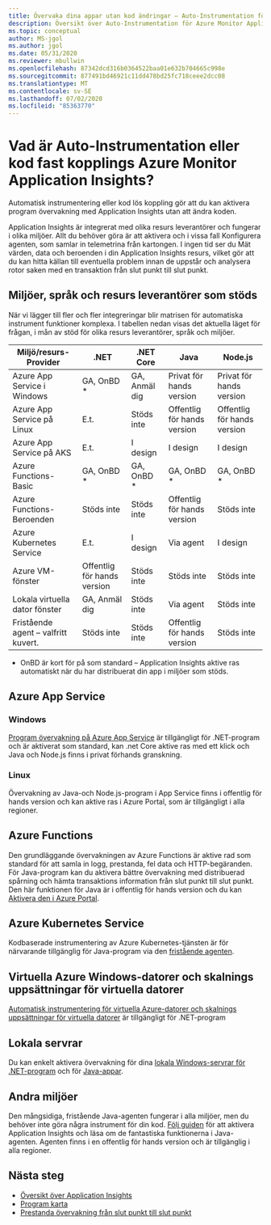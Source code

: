```yaml
---
title: Övervaka dina appar utan kod ändringar – Auto-Instrumentation för Azure Monitor Application Insights | Microsoft Docs
description: Översikt över Auto-Instrumentation för Azure Monitor Application Insights-programkodad hantering av program prestanda
ms.topic: conceptual
author: MS-jgol
ms.author: jgol
ms.date: 05/31/2020
ms.reviewer: mbullwin
ms.openlocfilehash: 87342dcd316b0364522baa01e632b704665c998e
ms.sourcegitcommit: 877491bd46921c11dd478bd25fc718ceee2dcc08
ms.translationtype: MT
ms.contentlocale: sv-SE
ms.lasthandoff: 07/02/2020
ms.locfileid: "85363770"
---
```

# <a name="what-is-auto-instrumentation-or-codeless-attach---azure-monitor-application-insights"></a>Vad är Auto-Instrumentation eller kod fast kopplings Azure Monitor Application Insights?

Automatisk instrumentering eller kod lös koppling gör att du kan aktivera program övervakning med Application Insights utan att ändra koden.  

Application Insights är integrerat med olika resurs leverantörer och fungerar i olika miljöer. Allt du behöver göra är att aktivera och i vissa fall Konfigurera agenten, som samlar in telemetrina från kartongen. I ingen tid ser du Mät värden, data och beroenden i din Application Insights resurs, vilket gör att du kan hitta källan till eventuella problem innan de uppstår och analysera rotor saken med en transaktion från slut punkt till slut punkt.

## <a name="supported-environments-languages-and-resource-providers"></a>Miljöer, språk och resurs leverantörer som stöds

När vi lägger till fler och fler integreringar blir matrisen för automatiska instrument funktioner komplexa. I tabellen nedan visas det aktuella läget för frågan, i mån av stöd för olika resurs leverantörer, språk och miljöer.

|Miljö/resurs-Provider | .NET            | .NET Core       | Java            | Node.js         |
|------------------------------|-----------------|-----------------|-----------------|-----------------|
|Azure App Service i Windows  | GA, OnBD *       | GA, Anmäl dig      | Privat för hands version | Privat för hands version |
|Azure App Service på Linux    | E.t.             | Stöds inte   | Offentlig för hands version  | Offentlig för hands version  |
|Azure App Service på AKS      | E.t.             | I design       | I design       | I design       |
|Azure Functions-Basic       | GA, OnBD *       | GA, OnBD *       | GA, OnBD *       | GA, OnBD *       |
|Azure Functions-Beroenden| Stöds inte   | Stöds inte   | Offentlig för hands version  | Stöds inte   |
|Azure Kubernetes Service      | E.t.             | I design       | Via agent   | I design       |
|Azure VM-fönster             | Offentlig för hands version  | Stöds inte   | Stöds inte   | Stöds inte   |
|Lokala virtuella dator fönster       | GA, Anmäl dig      | Stöds inte   | Via agent   | Stöds inte   |
|Fristående agent – valfritt kuvert.   | Stöds inte   | Stöds inte   | Offentlig för hands version  | Stöds inte   |

* OnBD är kort för på som standard – Application Insights aktive ras automatiskt när du har distribuerat din app i miljöer som stöds. 

## <a name="azure-app-service"></a>Azure App Service

### <a name="windows"></a>Windows

[Program övervakning på Azure App Service](https://docs.microsoft.com/azure/azure-monitor/app/azure-web-apps?tabs=net) är tillgängligt för .NET-program och är aktiverat som standard, kan .net Core aktive ras med ett klick och Java och Node.js finns i privat förhands granskning.

### <a name="linux"></a>Linux 

Övervakning av Java-och Node.js-program i App Service finns i offentlig för hands version och kan aktive ras i Azure Portal, som är tillgängligt i alla regioner.

## <a name="azure-functions"></a>Azure Functions

Den grundläggande övervakningen av Azure Functions är aktive rad som standard för att samla in logg, prestanda, fel data och HTTP-begäranden. För Java-program kan du aktivera bättre övervakning med distribuerad spårning och hämta transaktions information från slut punkt till slut punkt. Den här funktionen för Java är i offentlig för hands version och du kan [Aktivera den i Azure Portal](https://docs.microsoft.com/azure/azure-monitor/app/monitor-functions).

## <a name="azure-kubernetes-service"></a>Azure Kubernetes Service

Kodbaserade instrumentering av Azure Kubernetes-tjänsten är för närvarande tillgänglig för Java-program via den [fristående agenten](https://docs.microsoft.com/azure/azure-monitor/app/java-in-process-agent). 

## <a name="azure-windows-vms-and-virtual-machine-scale-set"></a>Virtuella Azure Windows-datorer och skalnings uppsättningar för virtuella datorer

[Automatisk instrumentering för virtuella Azure-datorer och skalnings uppsättningar för virtuella datorer](https://docs.microsoft.com/azure/azure-monitor/app/azure-vm-vmss-apps) är tillgängligt för .NET-program 

## <a name="on-premises-servers"></a>Lokala servrar
Du kan enkelt aktivera övervakning för dina [lokala Windows-servrar för .NET-program](https://docs.microsoft.com/azure/azure-monitor/app/status-monitor-v2-overview) och för [Java-appar](https://docs.microsoft.com/azure/azure-monitor/app/java-in-process-agent).

## <a name="other-environments"></a>Andra miljöer
Den mångsidiga, fristående Java-agenten fungerar i alla miljöer, men du behöver inte göra några instrument för din kod. [Följ guiden](https://docs.microsoft.com/azure/azure-monitor/app/java-in-process-agent) för att aktivera Application Insights och läsa om de fantastiska funktionerna i Java-agenten. Agenten finns i en offentlig för hands version och är tillgänglig i alla regioner. 

## <a name="next-steps"></a>Nästa steg

* [Översikt över Application Insights](https://docs.microsoft.com/azure/azure-monitor/app/app-insights-overview)
* [Program karta](./../../azure-monitor/app/app-map.md)
* [Prestanda övervakning från slut punkt till slut punkt](./../../azure-monitor/learn/tutorial-performance.md)
